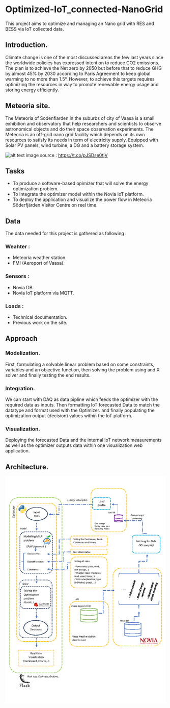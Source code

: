 # Optimized-IoT_connected-NanoGrid
This project aims to optimize and managing an Nano grid with RES and BESS via IoT collected data.

## Introduction. 
Climate change is one of the most discussed areas the few last years since the worldwide policies has expressed intention to reduce CO2 emissions. The plan is to achieve the Net zero by 2050 but before that to reduce GHG by almost 45% by 2030 according to Paris Agreement to keep global warming to no more than 1.5°. However, to achieve this targets requires optimizing the resources in way to promote renewable energy usage and storing energy efficiently. 


## Meteoria site. 
The Meteoria of Sodenfiarden in the suburbs of city of Vaasa is a small exhibition and observatory that help researchers and scientists to observe astronomical objects and do their space observation experiments. The Meteoria is an off-grid nano grid facility which depends on its own resources to satisfy its needs in term of electricity supply. Equipped with Solar PV panels, wind turbine, a DG and a battery storage system. 

![alt text](https://pbs.twimg.com/media/D2MWWKuX0AIXEbn.jpg)
image source : https://t.co/pJSDse0tjV

## Tasks 

- To produce a software-based opimizer that will solve the energy optimization problem. 
- To Integrate the optimizer model within the Novia IoT platform. 
- To deploy the application and visualize the power flow in Meteoria Söderfjärden Visitor Centre on reel time. 


## Data
The data needed for this project is gathered as following : 

### Weahter :

- Meteoria weather station.
- FMI (Aeroport of Vaasa).


### Sensors :

- Novia DB.
- Novia IoT platform via MQTT. 


### Loads : 

- Technical documentation.
- Previous work on the site.


## Approach 


### Modelization.
First, formulating a solvable linear problem based on some constraints, variables and an objective function, then solving the problem using and X solver and finally testing the end results. 

### Integration. 
We can start with DAQ as data pipline which feeds the optimizer​​​ with the required data as inputs. Then formatting IoT forecasted Data to match the datatype and format used with the Optimizer. and finally populating the optimization output (decision) values within the IoT platform.

### Visualization. 
Deploying the forecasted Data and the internal IoT network measurements as well as the optimizer outputs data within one visualization web application. 


## Architecture. 

![plot](./attachs/Thesis%20roadmap%20architecture.png)





